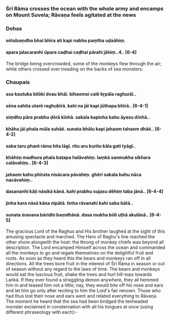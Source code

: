### Śrī Rāma crosses the ocean with the whole army and encamps on Mount Suvela; Rāvaṇa feels agitated at the news

### Dohas

#### sētubaṃdha bhai bhīra ati kapi nabha paṃtha uḍaāhiṃ.
#### apara jalacaranhi ūpara caḍhai caḍhai pārahi jāhiṃ..4.. [6-4]

The bridge being overcrowded, some of the monkeys flew through the air; while others crossed over treading on the backs of sea monsters.

### Chaupais

#### asa kautuka bilōki dvau bhāī. bihaomsi calē kṛpāla raghurāī..
#### sēna sahita utarē raghubīrā. kahi na jāi kapi jūthapa bhīrā.. [6-4-1]
#### siṃdhu pāra prabhu ḍērā kīnhā. sakala kapinha kahu āyasu dīnhā..
#### khāhu jāi phala mūla suhāē. sunata bhālu kapi jahaom tahaom dhāē.. [6-4-2]
#### saba taru pharē rāma hita lāgī. ritu aru kuritu kāla gati tyāgī..
#### khāhiṃ madhura phala baṭapa halāvahiṃ. laṃkā sanmukha sikhara calāvahiṃ.. [6-4-3]
#### jahaom kahu phirata nisācara pāvahiṃ. ghēri sakala bahu nāca nacāvahiṃ..
#### dasananhi kāṭi nāsikā kānā. kahi prabhu sujasu dēhiṃ taba jānā.. [6-4-4]
#### jinha kara nāsā kāna nipātā. tinha rāvanahi kahī saba bātā..
#### sunata śravana bāridhi baṃdhānā. dasa mukha bōli uṭhā akulānā.. [6-4-5]

The gracious Lord of the Raghus and His brother laughed at the sight of this amusing spectacle and marched. The Hero of Raghu's line reached the other shore alongwith the host: the throng of monkey chiefs was beyond all description. The Lord encamped Himself across the ocean and commanded all the monkeys to go and regale themselves on the delightful fruit and roots. As soon as they heard this the bears and monkeys ran off in all directions. All the trees bore fruit in the interest of Śrī Rāma in season or out of season without any regard to the laws of time. The bears and monkeys would eat the luscious fruit, shake the trees and hurl hill-tops towards Laṅkā. If they ever found a straggling demon anywhere, they all hemmed him in and teased him not a little; nay, they would bite off his nose and ears and let him go only after reciting to him the Lord's fair renown. Those who had thus lost their nose and ears went and related everything to Rāvaṇa. The moment he heard that the sea had been bridged the tenheaded monster exclaimed in consternation with all his tongues at once (using different phraseology with each):-